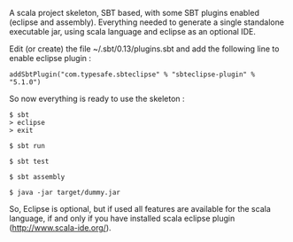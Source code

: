 A scala project skeleton, SBT based, with some SBT plugins enabled (eclipse and assembly). Everything needed to generate a single standalone executable jar, using scala language and eclipse as an optional IDE.

Edit (or create) the file ~/.sbt/0.13/plugins.sbt and add the following line to enable eclipse plugin :
```
addSbtPlugin("com.typesafe.sbteclipse" % "sbteclipse-plugin" % "5.1.0")
```

So now everything is ready to use the skeleton :

```
$ sbt
> eclipse
> exit

$ sbt run

$ sbt test

$ sbt assembly

$ java -jar target/dummy.jar
```

So, Eclipse is optional, but if used all features are available for the scala language, if and only if you have installed scala eclipse plugin (http://www.scala-ide.org/).

